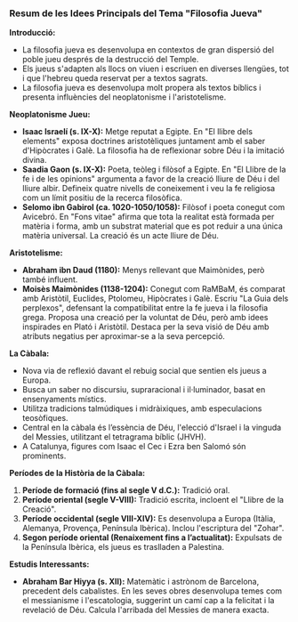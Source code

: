 ### Resum de les Idees Principals del Tema "Filosofia Jueva"

**Introducció:**
- La filosofia jueva es desenvolupa en contextos de gran dispersió del poble jueu després de la destrucció del Temple.
- Els jueus s'adapten als llocs on viuen i escriuen en diverses llengües, tot i que l'hebreu queda reservat per a textos sagrats.
- La filosofia jueva es desenvolupa molt propera als textos bíblics i presenta influències del neoplatonisme i l'aristotelisme.

**Neoplatonisme Jueu:**
- **Isaac Israelí (s. IX-X):** Metge reputat a Egipte. En "El llibre dels elements" exposa doctrines aristotèliques juntament amb el saber d'Hipòcrates i Galè. La filosofia ha de reflexionar sobre Déu i la imitació divina.
- **Saadia Gaon (s. IX-X):** Poeta, teòleg i filòsof a Egipte. En "El Llibre de la fe i de les opinions" argumenta a favor de la creació lliure de Déu i del lliure albir. Defineix quatre nivells de coneixement i veu la fe religiosa com un límit positiu de la recerca filosòfica.
- **Selomo ibn Gabirol (ca. 1020-1050/1058):** Filòsof i poeta conegut com Avicebró. En "Fons vitae" afirma que tota la realitat està formada per matèria i forma, amb un substrat material que es pot reduir a una única matèria universal. La creació és un acte lliure de Déu.

**Aristotelisme:**
- **Abraham ibn Daud (1180):** Menys rellevant que Maimònides, però també influent.
- **Moisès Maimònides (1138-1204):** Conegut com RaMBaM, és comparat amb Aristòtil, Euclides, Ptolomeu, Hipòcrates i Galè. Escriu "La Guia dels perplexos", defensant la compatibilitat entre la fe jueva i la filosofia grega. Proposa una creació per la voluntat de Déu, però amb idees inspirades en Plató i Aristòtil. Destaca per la seva visió de Déu amb atributs negatius per aproximar-se a la seva percepció.

**La Càbala:**
- Nova via de reflexió davant el rebuig social que sentien els jueus a Europa.
- Busca un saber no discursiu, supraracional i il·luminador, basat en ensenyaments místics.
- Utilitza tradicions talmúdiques i midràixiques, amb especulacions teosòfiques.
- Central en la càbala és l’essència de Déu, l'elecció d'Israel i la vinguda del Messies, utilitzant el tetragrama bíblic (JHVH).
- A Catalunya, figures com Isaac el Cec i Ezra ben Salomó són prominents.

**Períodes de la Història de la Càbala:**
1. **Període de formació (fins al segle V d.C.):** Tradició oral.
2. **Període oriental (segle V-VIII):** Tradició escrita, incloent el "Llibre de la Creació".
3. **Període occidental (segle VIII-XIV):** Es desenvolupa a Europa (Itàlia, Alemanya, Provença, Península Ibèrica). Inclou l'escriptura del "Zohar".
4. **Segon període oriental (Renaixement fins a l’actualitat):** Expulsats de la Península Ibèrica, els jueus es traslladen a Palestina.

**Estudis Interessants:**
- **Abraham Bar Hiyya (s. XII):** Matemàtic i astrònom de Barcelona, precedent dels cabalistes. En les seves obres desenvolupa temes com el messianisme i l'escatologia, suggerint un camí cap a la felicitat i la revelació de Déu. Calcula l'arribada del Messies de manera exacta.